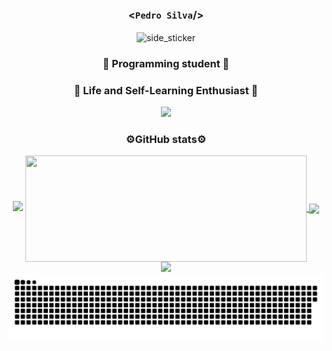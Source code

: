 <div align='center'>

### <`Pedro Silva`/>

<img align="center" width=200px height=200px alt="side_sticker" src="https://i.imgur.com/0uCgIsw.gif" />

### 🍩 Programming student 🍩 <br/>
### 🍩 Life and Self-Learning Enthusiast 🍩
  
<img src="https://user-images.githubusercontent.com/73097560/115834477-dbab4500-a447-11eb-908a-139a6edaec5c.gif"> 

### ⚙️GitHub stats⚙️

  <img src="https://user-images.githubusercontent.com/73097560/115834477-dbab4500-a447-11eb-908a-139a6edaec5c.gif"> 
  
<a href="https://github.com/Pepyn0/github-readme-stats">
  <img width=450 height=170 align="center" src="https://github-readme-stats.vercel.app/api?username=pdr0zin&theme=solarized-light&show_icons=true&bg_color=0D1117&hide_border=true" />
</a>
<a href="https://github.com/pdr0zin/github-readme-stats">
  <img align="center" src="https://github-readme-stats.vercel.app/api/top-langs/?username=pdr0zin&theme=solarized-light&layout=compact&bg_color=0D1117&hide_border=true" />
</a>

<img src="https://user-images.githubusercontent.com/73097560/115834477-dbab4500-a447-11eb-908a-139a6edaec5c.gif"> 

<div>
  <img src="https://github.com/Pepyn0/Pepyn0/raw/output/github-contribution-grid-snake.svg" alt="snake"></center>
</div>
